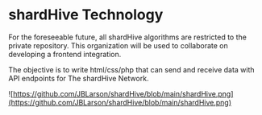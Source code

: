 # shardHive Technology


For the foreseeable future, all shardHive algorithms are restricted to the private repository.
This organization will be used to collaborate on developing a frontend integration.

The objective is to write html/css/php that can send and receive data with API endpoints for The shardHive Network.


![https://github.com/JBLarson/shardHive/blob/main/shardHive.png](https://github.com/JBLarson/shardHive/blob/main/shardHive.png)

